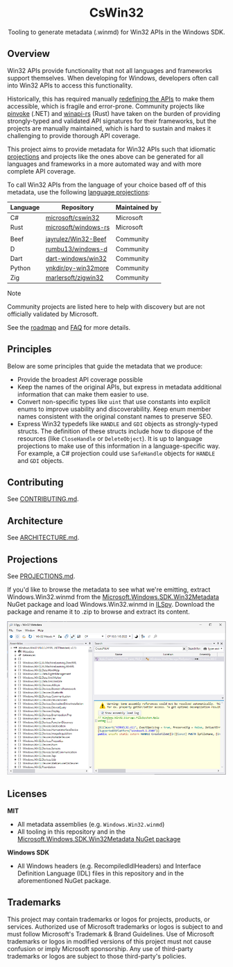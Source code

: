 <h1 align="center">
  CsWin32
</h1>

<p align="center">
  Tooling to generate metadata (.winmd) for Win32 APIs in the Windows SDK.
</p>

## Overview

Win32 APIs provide functionality that not all languages and frameworks support themselves. When developing for Windows, developers often call into Win32 APIs to access this functionality.

Historically, this has required manually [redefining the APIs](http://pinvoke.net/) to make them accessible, which is fragile and error-prone. Community projects like [pinvoke](https://github.com/dotnet/pinvoke) (.NET) and [winapi-rs](https://github.com/retep998/winapi-rs) (Rust) have taken on the burden of providing strongly-typed and validated API signatures for their frameworks, but the projects are manually maintained, which is hard to sustain and makes it challenging to provide thorough API coverage.

This project aims to provide metadata for Win32 APIs such that idiomatic [projections](./docs/projections.md) and projects like the ones above can be generated for all languages and frameworks in a more automated way and with more complete API coverage.

To call Win32 APIs from the language of your choice based off of this metadata, use the following [language projections](./docs/projections.md):

Language|Repository|Maintained by
---|---|---
C#|[microsoft/cswin32](https://github.com/microsoft/cswin32)|Microsoft
Rust|[microsoft/windows-rs](https://github.com/microsoft/windows-rs)|Microsoft
||
Beef|[jayrulez/Win32-Beef](https://github.com/jayrulez/Win32-Beef)|Community
D|[rumbu13/windows-d](https://github.com/rumbu13/windows-d)|Community
Dart|[dart-windows/win32](https://github.com/dart-windows/win32)|Community
Python|[ynkdir/py-win32more](https://github.com/ynkdir/py-win32more)|Community
Zig|[marlersoft/zigwin32](https://github.com/marlersoft/zigwin32)|Community

> [!NOTE]
> Community projects are listed here to help with discovery but are not officially validated by Microsoft.

See the [roadmap](./docs/roadmap.md) and [FAQ](./docs/faq.md) for more details.

## Principles

Below are some principles that guide the metadata that we produce:

* Provide the broadest API coverage possible
* Keep the names of the original APIs, but express in metadata additional information that can make them easier to use. 
* Convert non-specific types like `uint` that use constants into explicit enums to improve usability and discoverability. Keep enum member names consistent with the original constant names to preserve SEO.
* Express Win32 typedefs like `HANDLE` and `GDI` objects as strongly-typed structs. The definition of these structs include how to dispose of the resources (like `CloseHandle` or `DeleteObject`). It is up to language projections to make use of this information in a language-specific way. For example, a C# projection could use `SafeHandle` objects for `HANDLE` and `GDI` objects.

## Contributing

See [CONTRIBUTING.md](./CONTRIBUTING.md).

## Architecture

See [ARCHITECTURE.md](docs/architecture.md).

## Projections

See [PROJECTIONS.md](docs/projections.md).

If you'd like to browse the metadata to see what we're emitting, extract Windows.Win32.winmd from the [Microsoft.Windows.SDK.Win32Metadata](https://www.nuget.org/packages/Microsoft.Windows.SDK.Win32Metadata/) NuGet package and load Windows.Win32.winmd in [ILSpy](https://github.com/icsharpcode/ILSpy/releases/latest). Download the package and rename it to .zip to browse and extract its content.

![ILSpy with winmd](./images/ILSpyWithWinmd.png)

## Licenses

**MIT**
* All metadata assemblies (e.g. `Windows.Win32.winmd`)
* All tooling in this repository and in the [Microsoft.Windows.SDK.Win32Metadata NuGet package](https://www.nuget.org/packages/Microsoft.Windows.SDK.Win32Metadata/)

**Windows SDK**
* All Windows headers (e.g. RecompiledIdlHeaders) and Interface Definition Language (IDL) files in this repository and in the aforementioned NuGet package.

## Trademarks

This project may contain trademarks or logos for projects, products, or services. Authorized use of Microsoft trademarks or logos is subject to and must follow Microsoft's Trademark & Brand Guidelines. Use of Microsoft trademarks or logos in modified versions of this project must not cause confusion or imply Microsoft sponsorship. Any use of third-party trademarks or logos are subject to those third-party's policies.

